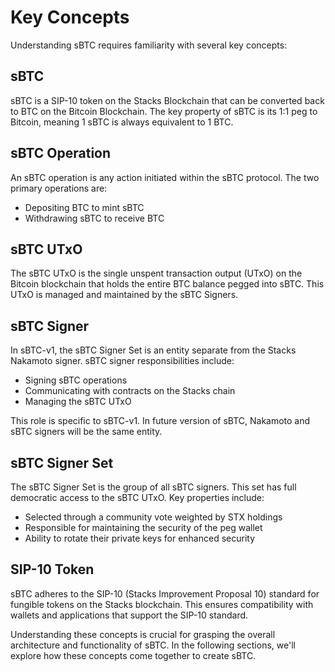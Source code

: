 # Key Concepts

Understanding sBTC requires familiarity with several key concepts:

## sBTC

sBTC is a SIP-10 token on the Stacks Blockchain that can be converted back to BTC on the Bitcoin Blockchain. The key property of sBTC is its 1:1 peg to Bitcoin, meaning 1 sBTC is always equivalent to 1 BTC.

## sBTC Operation

An sBTC operation is any action initiated within the sBTC protocol. The two primary operations are:

- Depositing BTC to mint sBTC
- Withdrawing sBTC to receive BTC

## sBTC UTxO

The sBTC UTxO is the single unspent transaction output (UTxO) on the Bitcoin blockchain that holds the entire BTC balance pegged into sBTC. This UTxO is managed and maintained by the sBTC Signers.

## sBTC Signer

In sBTC-v1, the sBTC Signer Set is an entity separate from the Stacks Nakamoto signer. sBTC signer responsibilities include:

- Signing sBTC operations
- Communicating with contracts on the Stacks chain
- Managing the sBTC UTxO

This role is specific to sBTC-v1. In future version of sBTC, Nakamoto and sBTC signers will be the same entity.

## sBTC Signer Set

The sBTC Signer Set is the group of all sBTC signers. This set has full democratic access to the sBTC UTxO. Key properties include:

- Selected through a community vote weighted by STX holdings
- Responsible for maintaining the security of the peg wallet
- Ability to rotate their private keys for enhanced security

## SIP-10 Token

sBTC adheres to the SIP-10 (Stacks Improvement Proposal 10) standard for fungible tokens on the Stacks blockchain. This ensures compatibility with wallets and applications that support the SIP-10 standard.

Understanding these concepts is crucial for grasping the overall architecture and functionality of sBTC. In the following sections, we'll explore how these concepts come together to create sBTC.
